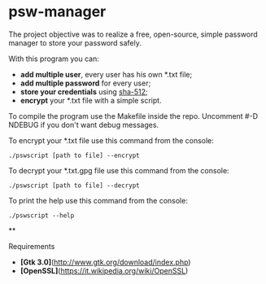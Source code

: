 # psw-manager

The project objective was to realize a free, open-source, simple password manager to store your password safely.

With this program you can:
- **add multiple user**, every user has his own *.txt file;
- **add multiple password** for every user;
- **store your credentials** using [sha-512](https://en.wikipedia.org/wiki/SHA-2);
- **encrypt** your *.txt file with a simple script.

To compile the program use the Makefile inside the repo.
Uncomment #-D NDEBUG if you don't want debug messages.

To encrypt your *.txt file use this command from the console:
```
./pswscript [path to file] --encrypt
```

To decrypt your *.txt.gpg file use this command from the console:
```
./pswscript [path to file] --decrypt
```

To print the help use this command from the console:
```
./pswscript --help
```
**

Requirements
- **[Gtk 3.0]**(http://www.gtk.org/download/index.php)
- **[OpenSSL]**(https://it.wikipedia.org/wiki/OpenSSL)
